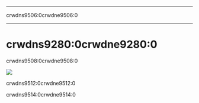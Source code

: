- - -
crwdns9506:0crwdne9506:0
- - -

# crwdns9280:0crwdne9280:0

crwdns9508:0crwdne9508:0

![](crwdns9510:0crwdne9510:0)

crwdns9512:0crwdne9512:0

crwdns9514:0crwdne9514:0

